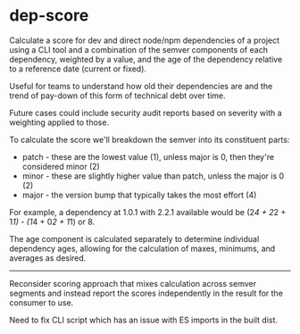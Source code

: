 # dep-score

Calculate a score for dev and direct node/npm dependencies of a project using a CLI tool and a combination of the semver components of each dependency, weighted by a value, and the age of the dependency relative to a reference date (current or fixed).

Useful for teams to understand how old their dependencies are and the trend of pay-down of this form of technical debt over time.

Future cases could include security audit reports based on severity with a weighting applied to those.

To calculate the score we'll breakdown the semver into its constituent parts:

- patch - these are the lowest value (1), unless major is 0, then they're considered minor (2)
- minor - these are slightly higher value than patch, unless the major is 0 (2)
- major - the version bump that typically takes the most effort (4)

For example, a dependency at 1.0.1 with 2.2.1 available would be (2*4 + 2*2 + 1*1) - (1*4 + 0*2 + 1*1) or 8.

The age component is calculated separately to determine individual dependency ages, allowing for the calculation of maxes, minimums, and averages as desired.

---

Reconsider scoring approach that mixes calculation across semver segments and instead report the scores independently in the result for the consumer to use.

Need to fix CLI script which has an issue with ES imports in the built dist.
